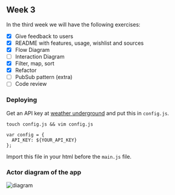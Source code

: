 ## Week 3
In the third week we will have the following exercises:
- [x] Give feedback to users
- [x] README with features, usage, wishlist and sources
- [x] Flow Diagram
- [ ] Interaction Diagram
- [x] Filter, map, sort
- [x] Refactor
- [ ] PubSub pattern (extra)
- [ ] Code review

### Deploying
Get an API key at [weather underground](https://www.wunderground.com) and put this in `config.js`.
```
touch config.js && vim config.js

var config = {
  API_KEY: ${YOUR_API_KEY}
};
```
Import this file in your html before the `main.js` file.

### Actor diagram of the app
![diagram](./week3-actor-diagram.png)
